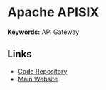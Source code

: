 # Apache APISIX

**Keywords:** API Gateway

## Links

- [Code Repository](https://github.com/apache/apisix)
- [Main Website](https://apisix.apache.org/)
